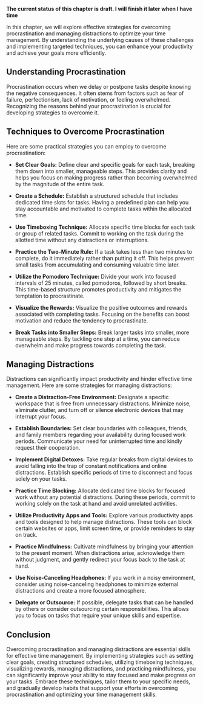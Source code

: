 **The current status of this chapter is draft. I will finish it later when I have time**

In this chapter, we will explore effective strategies for overcoming procrastination and managing distractions to optimize your time management. By understanding the underlying causes of these challenges and implementing targeted techniques, you can enhance your productivity and achieve your goals more efficiently.

Understanding Procrastination
-----------------------------

Procrastination occurs when we delay or postpone tasks despite knowing the negative consequences. It often stems from factors such as fear of failure, perfectionism, lack of motivation, or feeling overwhelmed. Recognizing the reasons behind your procrastination is crucial for developing strategies to overcome it.

Techniques to Overcome Procrastination
--------------------------------------

Here are some practical strategies you can employ to overcome procrastination:

* **Set Clear Goals:** Define clear and specific goals for each task, breaking them down into smaller, manageable steps. This provides clarity and helps you focus on making progress rather than becoming overwhelmed by the magnitude of the entire task.

* **Create a Schedule:** Establish a structured schedule that includes dedicated time slots for tasks. Having a predefined plan can help you stay accountable and motivated to complete tasks within the allocated time.

* **Use Timeboxing Technique:** Allocate specific time blocks for each task or group of related tasks. Commit to working on the task during the allotted time without any distractions or interruptions.

* **Practice the Two-Minute Rule:** If a task takes less than two minutes to complete, do it immediately rather than putting it off. This helps prevent small tasks from accumulating and consuming valuable time later.

* **Utilize the Pomodoro Technique:** Divide your work into focused intervals of 25 minutes, called pomodoros, followed by short breaks. This time-based structure promotes productivity and mitigates the temptation to procrastinate.

* **Visualize the Rewards:** Visualize the positive outcomes and rewards associated with completing tasks. Focusing on the benefits can boost motivation and reduce the tendency to procrastinate.

* **Break Tasks into Smaller Steps:** Break larger tasks into smaller, more manageable steps. By tackling one step at a time, you can reduce overwhelm and make progress towards completing the task.

Managing Distractions
---------------------

Distractions can significantly impact productivity and hinder effective time management. Here are some strategies for managing distractions:

* **Create a Distraction-Free Environment:** Designate a specific workspace that is free from unnecessary distractions. Minimize noise, eliminate clutter, and turn off or silence electronic devices that may interrupt your focus.

* **Establish Boundaries:** Set clear boundaries with colleagues, friends, and family members regarding your availability during focused work periods. Communicate your need for uninterrupted time and kindly request their cooperation.

* **Implement Digital Detoxes:** Take regular breaks from digital devices to avoid falling into the trap of constant notifications and online distractions. Establish specific periods of time to disconnect and focus solely on your tasks.

* **Practice Time Blocking:** Allocate dedicated time blocks for focused work without any potential distractions. During these periods, commit to working solely on the task at hand and avoid unrelated activities.

* **Utilize Productivity Apps and Tools:** Explore various productivity apps and tools designed to help manage distractions. These tools can block certain websites or apps, limit screen time, or provide reminders to stay on track.

* **Practice Mindfulness:** Cultivate mindfulness by bringing your attention to the present moment. When distractions arise, acknowledge them without judgment, and gently redirect your focus back to the task at hand.

* **Use Noise-Canceling Headphones:** If you work in a noisy environment, consider using noise-canceling headphones to minimize external distractions and create a more focused atmosphere.

* **Delegate or Outsource:** If possible, delegate tasks that can be handled by others or consider outsourcing certain responsibilities. This allows you to focus on tasks that require your unique skills and expertise.

Conclusion
----------

Overcoming procrastination and managing distractions are essential skills for effective time management. By implementing strategies such as setting clear goals, creating structured schedules, utilizing timeboxing techniques, visualizing rewards, managing distractions, and practicing mindfulness, you can significantly improve your ability to stay focused and make progress on your tasks. Embrace these techniques, tailor them to your specific needs, and gradually develop habits that support your efforts in overcoming procrastination and optimizing your time management skills.
